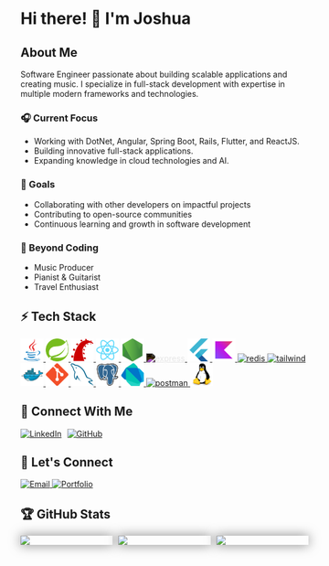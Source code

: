 # Hi there! 👋 I'm Joshua

## About Me
Software Engineer passionate about building scalable applications and creating music. I specialize in full-stack development with expertise in multiple modern frameworks and technologies.

### 🎧 Current Focus
- Working with DotNet, Angular, Spring Boot, Rails, Flutter, and ReactJS.
- Building innovative full-stack applications.
- Expanding knowledge in cloud technologies and AI.

### 🎯 Goals
- Collaborating with other developers on impactful projects
- Contributing to open-source communities
- Continuous learning and growth in software development

### 🎵 Beyond Coding
- Music Producer
- Pianist & Guitarist
- Travel Enthusiast

## ⚡️ Tech Stack
<p align="left">
    <a href="https://www.java.com" target="_blank" rel="noreferrer" title="Java - A versatile, class-based, object-oriented programming language designed for portability and security">
        <img src="https://raw.githubusercontent.com/devicons/devicon/master/icons/java/java-original.svg" alt="java" width="40" height="40"/>
    </a>
    <a href="https://spring.io/projects/spring-boot" target="_blank" rel="noreferrer" title="Spring Boot - A powerful and lightweight framework that makes it easy to create production-grade Spring-based applications">
        <img src="https://raw.githubusercontent.com/devicons/devicon/master/icons/spring/spring-original.svg" alt="spring" width="40" height="40"/>
    </a>
    <a href="https://rubyonrails.org" target="_blank" rel="noreferrer" title="Ruby on Rails - A full-stack web framework that follows convention over configuration principle">
        <img src="https://raw.githubusercontent.com/devicons/devicon/master/icons/rails/rails-plain.svg" alt="rails" width="40" height="40"/>
    </a>
    <a href="https://reactjs.org" target="_blank" rel="noreferrer" title="React - A JavaScript library for building user interfaces with reusable components">
        <img src="https://raw.githubusercontent.com/devicons/devicon/master/icons/react/react-original.svg" alt="react" width="40" height="40"/>
    </a>
    <a href="https://nodejs.org" target="_blank" rel="noreferrer" title="Node.js - A JavaScript runtime built on Chrome's V8 engine for server-side execution">
        <img src="https://raw.githubusercontent.com/devicons/devicon/master/icons/nodejs/nodejs-original.svg" alt="nodejs" width="40" height="40"/>
    </a>
    <a href="https://expressjs.com" target="_blank" rel="noreferrer" title="Express - Fast, unopinionated, minimalist web framework for Node.js">
        <img src="https://www.vectorlogo.zone/logos/expressjs/expressjs-icon.svg" alt="express" width="40" height="40" style="filter: invert(1)"/>
    </a>
    <a href="https://flutter.dev" target="_blank" rel="noreferrer" title="Flutter - Google's UI toolkit for building natively compiled applications">
        <img src="https://raw.githubusercontent.com/devicons/devicon/master/icons/flutter/flutter-original.svg" alt="flutter" width="40" height="40"/>
    </a>
    <a href="https://kotlinlang.org" target="_blank" rel="noreferrer" title="Kotlin - A modern programming language that makes developers happier. Used for Android development">
        <img src="https://raw.githubusercontent.com/devicons/devicon/master/icons/kotlin/kotlin-original.svg" alt="kotlin" width="40" height="40"/>
    </a>
    <a href="https://redis.io" target="_blank" rel="noreferrer" title="Redis - An open-source, in-memory data structure store used as database, cache, and message broker">
        <img src="https://www.vectorlogo.zone/logos/redis/redis-icon.svg" alt="redis" width="40" height="40"/>
    </a>
    <a href="https://tailwindcss.com" target="_blank" rel="noreferrer" title="Tailwind CSS - A utility-first CSS framework packed with classes that can be composed to build any design">
        <img src="https://www.vectorlogo.zone/logos/tailwindcss/tailwindcss-icon.svg" alt="tailwind" width="40" height="40"/>
    </a>
    <a href="https://www.docker.com" target="_blank" rel="noreferrer" title="Docker - A platform for developing, shipping, and running applications in containers">
        <img src="https://raw.githubusercontent.com/devicons/devicon/master/icons/docker/docker-original.svg" alt="docker" width="40" height="40"/>
    </a>
    <a href="https://git-scm.com" target="_blank" rel="noreferrer" title="Git - A distributed version control system for tracking changes in source code">
        <img src="https://raw.githubusercontent.com/devicons/devicon/master/icons/git/git-original.svg" alt="git" width="40" height="40"/>
    </a>
    <a href="https://www.mysql.com" target="_blank" rel="noreferrer" title="MySQL - The world's most popular open-source relational database management system">
        <img src="https://raw.githubusercontent.com/devicons/devicon/master/icons/mysql/mysql-original.svg" alt="mysql" width="40" height="40"/>
    </a>
    <a href="https://www.postgresql.org" target="_blank" rel="noreferrer" title="PostgreSQL - A powerful, open-source object-relational database system">
        <img src="https://raw.githubusercontent.com/devicons/devicon/master/icons/postgresql/postgresql-original.svg" alt="postgresql" width="40" height="40"/>
    </a>
    <a href="https://dart.dev" target="_blank" rel="noreferrer" title="Dart - A client-optimized language for fast apps on multiple platforms">
        <img src="https://raw.githubusercontent.com/devicons/devicon/master/icons/dart/dart-original.svg" alt="dart" width="40" height="40"/>
    </a>
    <a href="https://www.postman.com" target="_blank" rel="noreferrer" title="Postman - A popular API platform for building and using APIs">
        <img src="https://www.vectorlogo.zone/logos/getpostman/getpostman-icon.svg" alt="postman" width="40" height="40"/>
    </a>
    <a href="https://www.linux.org" target="_blank" rel="noreferrer" title="Linux - An open-source operating system kernel powering millions of devices">
        <img src="https://raw.githubusercontent.com/devicons/devicon/master/icons/linux/linux-original.svg" alt="linux" width="40" height="40"/>
    </a>
</p>

## 🤝 Connect With Me
<p align="left">
<p style="display: flex; gap: 10px;">
    <a href="https://www.linkedin.com/in/pavan-kumar-g-906a/"><img src="https://img.shields.io/badge/LinkedIn-0077B5?style=for-the-badge&logo=linkedin&logoColor=white" alt="LinkedIn"/></a>
    <a href="https://github.com/Joshuapavan"><img src="https://img.shields.io/badge/GitHub-100000?style=for-the-badge&logo=github&logoColor=white" alt="GitHub"/></a>
    <!-- <a href="https://twitter.com/joshua12739162"><img src="https://img.shields.io/badge/Twitter-1DA1F2?style=for-the-badge&logo=twitter&logoColor=white" alt="Twitter"/></a>
    <a href="https://www.facebook.com/JoshuaPavan.G"><img src="https://img.shields.io/badge/Facebook-1877F2?style=for-the-badge&logo=facebook&logoColor=white" alt="Facebook"/></a> -->
</p>
</p>

## 💬 Let's Connect
<p align="left">
    <a href="mailto:joshuapavan35@gmail.com">
        <img src="https://img.shields.io/badge/Email-D14836?style=for-the-badge&logo=gmail&logoColor=white" alt="Email"/>
    </a>
    <a href="https://joshuapavan.vercel.app">
        <img src="https://img.shields.io/badge/Portfolio-000000?style=for-the-badge&logo=vercel&logoColor=white" alt="Portfolio"/>
    </a>
</p>

## 🏆 GitHub Stats
<p align="center" style="display: flex; justify-content: space-between; gap: 10px;">
    <img src="https://github-readme-stats.vercel.app/api?username=Joshuapavan&show_icons=true&theme=radical&hide_border=true&border_radius=10&bg_color=0D1117&title_color=C9D1D9&text_color=8B949E&icon_color=58A6FF" width="32%" style="box-shadow: 0 0 20px rgba(0,0,0,0.5);" />
    <img src="https://github-readme-stats.vercel.app/api/top-langs/?username=Joshuapavan&layout=compact&theme=radical&hide_border=true&border_radius=10&bg_color=0D1117&title_color=C9D1D9&text_color=8B949E" width="32%" style="box-shadow: 0 0 20px rgba(0,0,0,0.5);" />
    <img src="https://github-readme-streak-stats.herokuapp.com/?user=Joshuapavan&theme=radical&hide_border=true&border_radius=10&background=0D1117&ring=58A6FF&fire=58A6FF&currStreakLabel=58A6FF" width="32%" style="box-shadow: 0 0 20px rgba(0,0,0,0.5);" />
</p>
